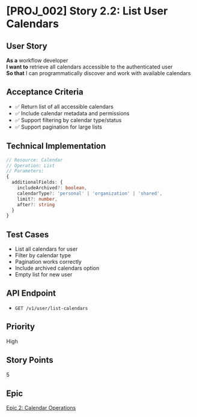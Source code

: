 # [PROJ_002] Story 2.2: List User Calendars

## User Story
**As a** workflow developer  
**I want to** retrieve all calendars accessible to the authenticated user  
**So that** I can programmatically discover and work with available calendars

## Acceptance Criteria
- ✅ Return list of all accessible calendars
- ✅ Include calendar metadata and permissions
- ✅ Support filtering by calendar type/status
- ✅ Support pagination for large lists

## Technical Implementation
```typescript
// Resource: Calendar
// Operation: List
// Parameters:
{
  additionalFields: {
    includeArchived?: boolean,
    calendarType?: 'personal' | 'organization' | 'shared',
    limit?: number,
    after?: string
  }
}
```

## Test Cases
- List all calendars for user
- Filter by calendar type
- Pagination works correctly
- Include archived calendars option
- Empty list for new user

## API Endpoint
- `GET /v1/user/list-calendars`

## Priority
High

## Story Points
5

## Epic
[Epic 2: Calendar Operations](./epic.md)
